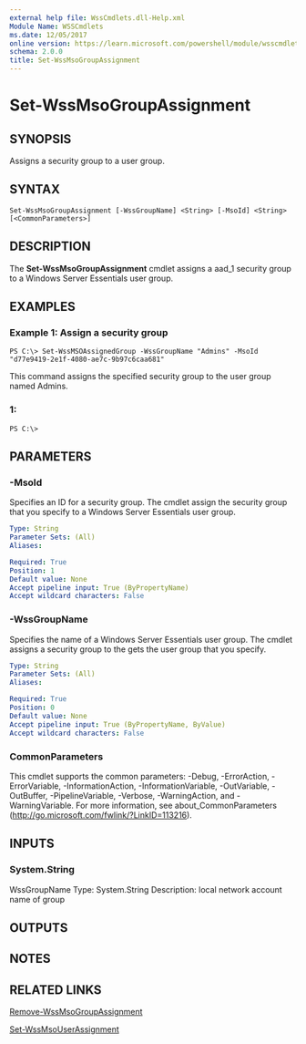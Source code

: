 ```yaml
---
external help file: WssCmdlets.dll-Help.xml
Module Name: WSSCmdlets
ms.date: 12/05/2017
online version: https://learn.microsoft.com/powershell/module/wsscmdlets/set-wssmsogroupassignment?view=windowsserver2012r2-ps&wt.mc_id=ps-gethelp
schema: 2.0.0
title: Set-WssMsoGroupAssignment
---
```


# Set-WssMsoGroupAssignment

## SYNOPSIS
Assigns a security group to a user group.

## SYNTAX

```
Set-WssMsoGroupAssignment [-WssGroupName] <String> [-MsoId] <String> [<CommonParameters>]
```

## DESCRIPTION
The **Set-WssMsoGroupAssignment** cmdlet assigns a aad_1 security group to a Windows Server Essentials user group.

## EXAMPLES

### Example 1: Assign a security group
```
PS C:\> Set-WssMSOAssignedGroup -WssGroupName "Admins" -MsoId "d77e9419-2e1f-4080-ae7c-9b97c6caa681"
```

This command assigns the specified security group to the user group named Admins.

### 1:
```
PS C:\>
```

## PARAMETERS

### -MsoId
Specifies an ID for a security group.
The cmdlet assign the security group that you specify to a Windows Server Essentials user group.

```yaml
Type: String
Parameter Sets: (All)
Aliases: 

Required: True
Position: 1
Default value: None
Accept pipeline input: True (ByPropertyName)
Accept wildcard characters: False
```

### -WssGroupName
Specifies the name of a Windows Server Essentials user group.
The cmdlet assigns a security group to the gets the user group that you specify.

```yaml
Type: String
Parameter Sets: (All)
Aliases: 

Required: True
Position: 0
Default value: None
Accept pipeline input: True (ByPropertyName, ByValue)
Accept wildcard characters: False
```

### CommonParameters
This cmdlet supports the common parameters: -Debug, -ErrorAction, -ErrorVariable, -InformationAction, -InformationVariable, -OutVariable, -OutBuffer, -PipelineVariable, -Verbose, -WarningAction, and -WarningVariable. For more information, see about_CommonParameters (http://go.microsoft.com/fwlink/?LinkID=113216).

## INPUTS

### System.String
WssGroupName
Type: System.String
Description: local network account name of group

## OUTPUTS

## NOTES

## RELATED LINKS

[Remove-WssMsoGroupAssignment](./Remove-WssMsoGroupAssignment.md)

[Set-WssMsoUserAssignment](./Set-WssMsoUserAssignment.md)


